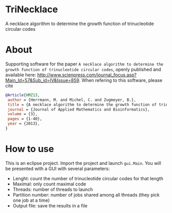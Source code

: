 # TriNecklace
A necklace algorithm to determine the growth function of trinucleotide circular codes

# About

Supporting software for the paper `A necklace algorithm to determine the growth function of trinucleotide circular codes`, openly published and available here: http://www.scienpress.com/journal_focus.asp?Main_Id=57&Sub_id=IV&Issue=859.
When refering to this software, please cite

```bibtex
@Article{HMZ13,
 author = {Herrmann, M. and Michel, C. and Zugmeyer, B.},
 title = {A necklace algorithm to determine the growth function of trinucleotide circular codes},
 journal = {Journal of Applied Mathematics and Bioinformatics},
 volume = {3},
 pages = {1-40},
 year = {2013},
}
```

# How to use

This is an eclipse project. Import the project and launch `gui.Main`.
You will be presented with a GUI with several parameters:
*  Lenght: count the number of trinucleotide circular codes for that length
*  Maximal: only count maximal code
*  Threads: number of threads to launch
*  Partition number: number of jobs shared among all threads (they pick one job at a time)
*  Output file: save the results in a file
